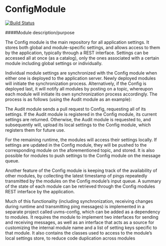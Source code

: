 # ConfigModule

[![Build Status](https://travis-ci.org/Ozsie/UVMS-ConfigModule-MODEL.svg?branch=master)](https://travis-ci.org/Ozsie/UVMS-ConfigModule-MODEL)

####Module description/purpose

The Config module is the main repository for all application settings. It stores both global and module-specific settings, and allows access to them by the application, typically through a REST interface. Settings can be accessed all at once (as a catalog), only the ones associated with a certain module including global settings or individually.

Individual module settings are synchronized with the Config module when either one is deployed to the application server. Newly deployed modules will initiate the synchronization process. Alternatively, if the Config is deployed last, it will notify all modules by posting on a topic, whereupon each module will initiate its own synchronization process accordingly. The process is as follows (using the Audit module as an example):

The Audit module sends a pull request to Config, requesting all of its settings.
If the Audit module is registered in the Config module, its current settings are returned. Otherwise, the Audit module is requested to, and subsequently will, upload its local settings to the Config module, which registers them for future use.

For the remaining runtime, the modules will access their settings locally. If settings are updated in the Config module, they will be pushed to the corresponding module on the aforementioned topic, and stored. It is also possible for modules to push settings to the Config module on the message queue.

Another feature of the Config module is keeping track of the availability of other modules, by collecting the latest timestamp of pings repeatedly transmitted by the modules on the Config module’s input queue. A summary of the state of each module can be retrieved through the Config modules REST interface by the application.

Much of this functionality (including synchronization, receiving changes during runtime and transmitting ping messages) is implemented in a separate project called uvms-config, which can be added as a dependency to modules. It requires the module to implement two interfaces for sending and receiving messages, as well as an interface that acts as a source for customizing the internal module name and a list of setting keys specific to that module. It also contains the classes used to access to the module’s local settings store, to reduce code duplication across modules
